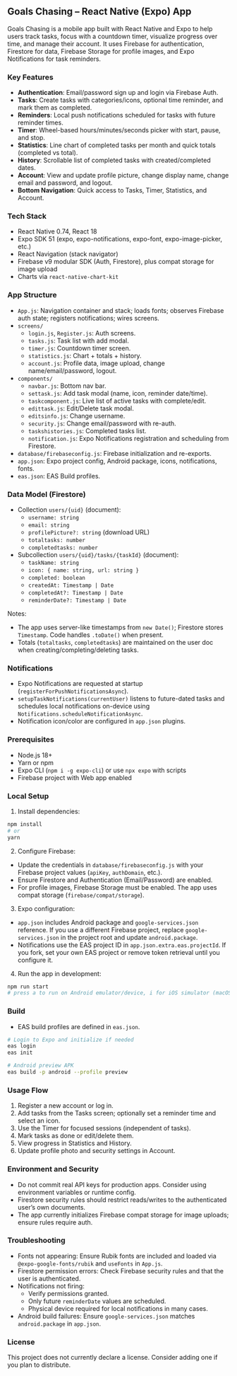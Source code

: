 
## Goals Chasing – React Native (Expo) App

Goals Chasing is a mobile app built with React Native and Expo to help users track tasks, focus with a countdown timer, visualize progress over time, and manage their account. It uses Firebase for authentication, Firestore for data, Firebase Storage for profile images, and Expo Notifications for task reminders.

### Key Features
- **Authentication**: Email/password sign up and login via Firebase Auth.
- **Tasks**: Create tasks with categories/icons, optional time reminder, and mark them as completed.
- **Reminders**: Local push notifications scheduled for tasks with future reminder times.
- **Timer**: Wheel-based hours/minutes/seconds picker with start, pause, and stop.
- **Statistics**: Line chart of completed tasks per month and quick totals (completed vs total).
- **History**: Scrollable list of completed tasks with created/completed dates.
- **Account**: View and update profile picture, change display name, change email and password, and logout.
- **Bottom Navigation**: Quick access to Tasks, Timer, Statistics, and Account.

### Tech Stack
- React Native 0.74, React 18
- Expo SDK 51 (expo, expo-notifications, expo-font, expo-image-picker, etc.)
- React Navigation (stack navigator)
- Firebase v9 modular SDK (Auth, Firestore), plus compat storage for image upload
- Charts via `react-native-chart-kit`

### App Structure
- `App.js`: Navigation container and stack; loads fonts; observes Firebase auth state; registers notifications; wires screens.
- `screens/`
  - `login.js`, `Register.js`: Auth screens.
  - `tasks.js`: Task list with add modal.
  - `timer.js`: Countdown timer screen.
  - `statistics.js`: Chart + totals + history.
  - `account.js`: Profile data, image upload, change name/email/password, logout.
- `components/`
  - `navbar.js`: Bottom nav bar.
  - `settask.js`: Add task modal (name, icon, reminder date/time).
  - `taskcomponent.js`: Live list of active tasks with complete/edit.
  - `edittask.js`: Edit/Delete task modal.
  - `editsinfo.js`: Change username.
  - `security.js`: Change email/password with re-auth.
  - `taskshistories.js`: Completed tasks list.
  - `notification.js`: Expo Notifications registration and scheduling from Firestore.
- `database/firebaseconfig.js`: Firebase initialization and re-exports.
- `app.json`: Expo project config, Android package, icons, notifications, fonts.
- `eas.json`: EAS Build profiles.

### Data Model (Firestore)
- Collection `users/{uid}` (document):
  - `username: string`
  - `email: string`
  - `profilePicture?: string` (download URL)
  - `totaltasks: number`
  - `completedtasks: number`
- Subcollection `users/{uid}/tasks/{taskId}` (document):
  - `taskName: string`
  - `icon: { name: string, url: string }`
  - `completed: boolean`
  - `createdAt: Timestamp | Date`
  - `completedAt?: Timestamp | Date`
  - `reminderDate?: Timestamp | Date`

Notes:
- The app uses server-like timestamps from `new Date()`; Firestore stores `Timestamp`. Code handles `.toDate()` when present.
- Totals (`totaltasks`, `completedtasks`) are maintained on the user doc when creating/completing/deleting tasks.

### Notifications
- Expo Notifications are requested at startup (`registerForPushNotificationsAsync`).
- `setupTaskNotifications(currentUser)` listens to future-dated tasks and schedules local notifications on-device using `Notifications.scheduleNotificationAsync`.
- Notification icon/color are configured in `app.json` plugins.

### Prerequisites
- Node.js 18+
- Yarn or npm
- Expo CLI (`npm i -g expo-cli`) or use `npx expo` with scripts
- Firebase project with Web app enabled

### Local Setup
1) Install dependencies:
```bash
npm install
# or
yarn
```

2) Configure Firebase:
- Update the credentials in `database/firebaseconfig.js` with your Firebase project values (`apiKey`, `authDomain`, etc.).
- Ensure Firestore and Authentication (Email/Password) are enabled.
- For profile images, Firebase Storage must be enabled. The app uses compat storage (`firebase/compat/storage`).

3) Expo configuration:
- `app.json` includes Android package and `google-services.json` reference. If you use a different Firebase project, replace `google-services.json` in the project root and update `android.package`.
- Notifications use the EAS project ID in `app.json.extra.eas.projectId`. If you fork, set your own EAS project or remove token retrieval until you configure it.

4) Run the app in development:
```bash
npm run start
# press a to run on Android emulator/device, i for iOS simulator (macOS), w for web
```

### Build
- EAS build profiles are defined in `eas.json`.
```bash
# Login to Expo and initialize if needed
eas login
eas init

# Android preview APK
eas build -p android --profile preview
```

### Usage Flow
1) Register a new account or log in.
2) Add tasks from the Tasks screen; optionally set a reminder time and select an icon.
3) Use the Timer for focused sessions (independent of tasks).
4) Mark tasks as done or edit/delete them.
5) View progress in Statistics and History.
6) Update profile photo and security settings in Account.

### Environment and Security
- Do not commit real API keys for production apps. Consider using environment variables or runtime config.
- Firestore security rules should restrict reads/writes to the authenticated user’s own documents.
- The app currently initializes Firebase compat storage for image uploads; ensure rules require auth.

### Troubleshooting
- Fonts not appearing: Ensure Rubik fonts are included and loaded via `@expo-google-fonts/rubik` and `useFonts` in `App.js`.
- Firestore permission errors: Check Firebase security rules and that the user is authenticated.
- Notifications not firing:
  - Verify permissions granted.
  - Only future `reminderDate` values are scheduled.
  - Physical device required for local notifications in many cases.
- Android build failures: Ensure `google-services.json` matches `android.package` in `app.json`.

### License
This project does not currently declare a license. Consider adding one if you plan to distribute.
